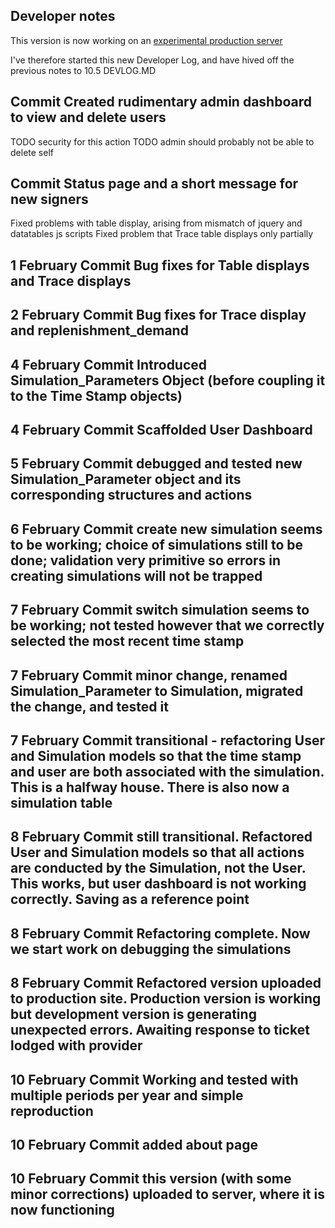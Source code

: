 ## Developer notes

This version is now working on an [experimental production server](www.dascapital.org)

I've therefore started this new Developer Log, and have hived off the previous notes to 10.5 DEVLOG.MD

## Commit Created rudimentary admin dashboard to view and delete users
TODO security for this action
TODO admin should probably not be able to delete self

## Commit Status page and a short message for new signers

Fixed problems with table display, arising from mismatch of jquery and datatables js scripts
Fixed problem that Trace table displays only partially

## 1 February Commit Bug fixes for Table displays and Trace displays
## 2 February Commit Bug fixes for Trace display and replenishment_demand
## 4 February Commit Introduced Simulation_Parameters Object (before coupling it to the Time Stamp objects)
## 4 February Commit Scaffolded User Dashboard
## 5 February Commit debugged and tested new Simulation_Parameter object and its corresponding structures and actions
## 6 February Commit create new simulation seems to be working; choice of simulations still to be done; validation very primitive so errors in creating simulations will not be trapped
## 7 February Commit switch simulation seems to be working; not tested however that we correctly selected the most recent time stamp
## 7 February Commit minor change, renamed Simulation_Parameter to Simulation, migrated the change, and tested it
## 7 February Commit transitional - refactoring User and Simulation models so that the time stamp and user are both associated with the simulation. This is a halfway house. There is also now a simulation table
## 8 February Commit still transitional. Refactored User and Simulation models so that all actions are conducted by the Simulation, not the User. This works, but user dashboard is not working correctly. Saving as a reference point
## 8 February Commit Refactoring complete. Now we start work on debugging the simulations
## 8 February Commit Refactored version uploaded to production site. Production version is working but development version is generating unexpected errors. Awaiting response to ticket lodged with provider
## 10 February Commit Working and tested with multiple periods per year and simple reproduction
## 10 February Commit added about page
## 10 February Commit this version (with some minor corrections) uploaded to server, where it is now functioning


